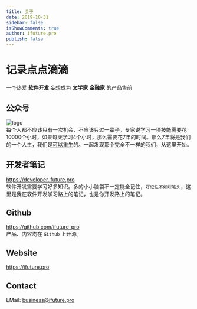 ```yaml
---
title: 关于
date: 2019-10-31
sidebar: false
isShowComments: true
author: ifuture.pro
publish: false
---
```

# 记录点点滴滴



一个热爱 **软件开发** 妄想成为 **文学家** **金融家** 的产品售前


公众号
-----
![logo](https://blog.ifuture.pro/assets/img/qrcode_for_mpwechat.jpg)  
每个人都不应该只有一次机会，不应该只过一辈子。专家说学习一项技能需要花10000个小时，如果每天学习4个小时，那么需要花7年的时间。那么7年将是我们的一个人生，我们是[可以重生](https://mp.weixin.qq.com/s/OPDhLkThf1KVD-shf1emVA)的。一起发现那个完全不一样的我们，从这里开始。

开发者笔记
------
https://developer.ifuture.pro  
软件开发需要学习好多知识。多的小小脑袋不一定能全记住，`好记性不如烂笔头`，这里是我在软件开发学习路上的笔记，也是你开发路上的笔记。

Github
-----
https://github.com/ifuture-pro  
产品、内容均在 `Github` 上开源。

Website
----
https://ifuture.pro

Contact
-----
EMail: business@ifuture.pro
